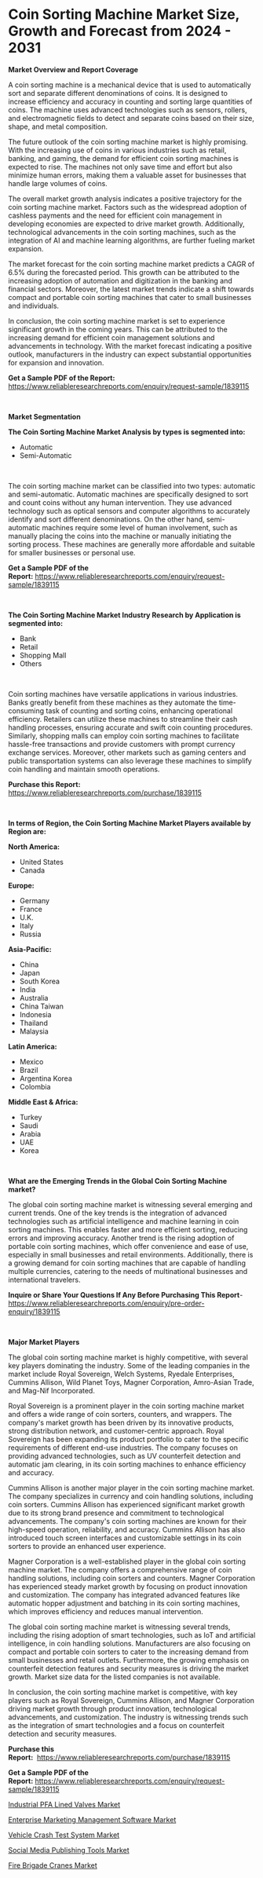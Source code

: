 <p><h1>Coin Sorting Machine Market Size, Growth and Forecast from 2024 - 2031</h1></p><p><strong>Market Overview and Report Coverage</strong></p>
<p><p>A coin sorting machine is a mechanical device that is used to automatically sort and separate different denominations of coins. It is designed to increase efficiency and accuracy in counting and sorting large quantities of coins. The machine uses advanced technologies such as sensors, rollers, and electromagnetic fields to detect and separate coins based on their size, shape, and metal composition.</p><p>The future outlook of the coin sorting machine market is highly promising. With the increasing use of coins in various industries such as retail, banking, and gaming, the demand for efficient coin sorting machines is expected to rise. The machines not only save time and effort but also minimize human errors, making them a valuable asset for businesses that handle large volumes of coins.</p><p>The overall market growth analysis indicates a positive trajectory for the coin sorting machine market. Factors such as the widespread adoption of cashless payments and the need for efficient coin management in developing economies are expected to drive market growth. Additionally, technological advancements in the coin sorting machines, such as the integration of AI and machine learning algorithms, are further fueling market expansion.</p><p>The market forecast for the coin sorting machine market predicts a CAGR of 6.5% during the forecasted period. This growth can be attributed to the increasing adoption of automation and digitization in the banking and financial sectors. Moreover, the latest market trends indicate a shift towards compact and portable coin sorting machines that cater to small businesses and individuals.</p><p>In conclusion, the coin sorting machine market is set to experience significant growth in the coming years. This can be attributed to the increasing demand for efficient coin management solutions and advancements in technology. With the market forecast indicating a positive outlook, manufacturers in the industry can expect substantial opportunities for expansion and innovation.</p></p>
<p><strong>Get a Sample PDF of the Report:</strong> <a href="https://www.reliableresearchreports.com/enquiry/request-sample/1839115">https://www.reliableresearchreports.com/enquiry/request-sample/1839115</a></p>
<p>&nbsp;</p>
<p><strong>Market Segmentation</strong></p>
<p><strong>The Coin Sorting Machine Market Analysis by types is segmented into:</strong></p>
<p><ul><li>Automatic</li><li>Semi-Automatic</li></ul></p>
<p>&nbsp;</p>
<p><p>The coin sorting machine market can be classified into two types: automatic and semi-automatic. Automatic machines are specifically designed to sort and count coins without any human intervention. They use advanced technology such as optical sensors and computer algorithms to accurately identify and sort different denominations. On the other hand, semi-automatic machines require some level of human involvement, such as manually placing the coins into the machine or manually initiating the sorting process. These machines are generally more affordable and suitable for smaller businesses or personal use.</p></p>
<p><strong>Get a Sample PDF of the Report:</strong>&nbsp;<a href="https://www.reliableresearchreports.com/enquiry/request-sample/1839115">https://www.reliableresearchreports.com/enquiry/request-sample/1839115</a></p>
<p>&nbsp;</p>
<p><strong>The Coin Sorting Machine Market Industry Research by Application is segmented into:</strong></p>
<p><ul><li>Bank</li><li>Retail</li><li>Shopping Mall</li><li>Others</li></ul></p>
<p>&nbsp;</p>
<p><p>Coin sorting machines have versatile applications in various industries. Banks greatly benefit from these machines as they automate the time-consuming task of counting and sorting coins, enhancing operational efficiency. Retailers can utilize these machines to streamline their cash handling processes, ensuring accurate and swift coin counting procedures. Similarly, shopping malls can employ coin sorting machines to facilitate hassle-free transactions and provide customers with prompt currency exchange services. Moreover, other markets such as gaming centers and public transportation systems can also leverage these machines to simplify coin handling and maintain smooth operations.</p></p>
<p><strong>Purchase this Report:</strong>&nbsp; <a href="https://www.reliableresearchreports.com/purchase/1839115">https://www.reliableresearchreports.com/purchase/1839115</a></p>
<p>&nbsp;</p>
<p><strong>In terms of Region, the Coin Sorting Machine Market Players available by Region are:</strong></p>
<p>
    <p> <strong> North America: </strong>
        <ul>
            <li>United States</li>
            <li>Canada</li>
        </ul>
        </p> 
    <p> <strong> Europe: </strong>
        <ul>
            <li>Germany</li>
            <li>France</li>
            <li>U.K.</li>
            <li>Italy</li>
            <li>Russia</li>
        </ul>
        </p> 
    <p> <strong> Asia-Pacific: </strong>
        <ul>
            <li>China</li>
            <li>Japan</li>
            <li>South Korea</li>
            <li>India</li>
            <li>Australia</li>
            <li>China Taiwan</li>
            <li>Indonesia</li>
            <li>Thailand</li>
            <li>Malaysia</li>
        </ul>
        </p> 
    <p> <strong> Latin America: </strong>
        <ul>
            <li>Mexico</li>
            <li>Brazil</li>
            <li>Argentina Korea</li>
            <li>Colombia</li>
        </ul>
        </p> 
    <p> <strong> Middle East & Africa: </strong>
        <ul>
            <li>Turkey</li>
            <li>Saudi</li>
            <li>Arabia</li>
            <li>UAE</li>
            <li>Korea</li>
        </ul>
    </p>
    </p>
<p>&nbsp;</p>
<p><strong>What are the Emerging Trends in the Global Coin Sorting Machine market?</strong></p>
<p><p>The global coin sorting machine market is witnessing several emerging and current trends. One of the key trends is the integration of advanced technologies such as artificial intelligence and machine learning in coin sorting machines. This enables faster and more efficient sorting, reducing errors and improving accuracy. Another trend is the rising adoption of portable coin sorting machines, which offer convenience and ease of use, especially in small businesses and retail environments. Additionally, there is a growing demand for coin sorting machines that are capable of handling multiple currencies, catering to the needs of multinational businesses and international travelers.</p></p>
<p><strong>Inquire or Share Your Questions If Any Before Purchasing This Report</strong>- <a href="https://www.reliableresearchreports.com/enquiry/pre-order-enquiry/1839115">https://www.reliableresearchreports.com/enquiry/pre-order-enquiry/1839115</a></p>
<p>&nbsp;</p>
<p><strong>Major Market Players</strong></p>
<p><p>The global coin sorting machine market is highly competitive, with several key players dominating the industry. Some of the leading companies in the market include Royal Sovereign, Welch Systems, Ryedale Enterprises, Cummins Allison, Wild Planet Toys, Magner Corporation, Amro-Asian Trade, and Mag-Nif Incorporated.</p><p>Royal Sovereign is a prominent player in the coin sorting machine market and offers a wide range of coin sorters, counters, and wrappers. The company's market growth has been driven by its innovative products, strong distribution network, and customer-centric approach. Royal Sovereign has been expanding its product portfolio to cater to the specific requirements of different end-use industries. The company focuses on providing advanced technologies, such as UV counterfeit detection and automatic jam clearing, in its coin sorting machines to enhance efficiency and accuracy.</p><p>Cummins Allison is another major player in the coin sorting machine market. The company specializes in currency and coin handling solutions, including coin sorters. Cummins Allison has experienced significant market growth due to its strong brand presence and commitment to technological advancements. The company's coin sorting machines are known for their high-speed operation, reliability, and accuracy. Cummins Allison has also introduced touch screen interfaces and customizable settings in its coin sorters to provide an enhanced user experience.</p><p>Magner Corporation is a well-established player in the global coin sorting machine market. The company offers a comprehensive range of coin handling solutions, including coin sorters and counters. Magner Corporation has experienced steady market growth by focusing on product innovation and customization. The company has integrated advanced features like automatic hopper adjustment and batching in its coin sorting machines, which improves efficiency and reduces manual intervention.</p><p>The global coin sorting machine market is witnessing several trends, including the rising adoption of smart technologies, such as IoT and artificial intelligence, in coin handling solutions. Manufacturers are also focusing on compact and portable coin sorters to cater to the increasing demand from small businesses and retail outlets. Furthermore, the growing emphasis on counterfeit detection features and security measures is driving the market growth. Market size data for the listed companies is not available.</p><p>In conclusion, the coin sorting machine market is competitive, with key players such as Royal Sovereign, Cummins Allison, and Magner Corporation driving market growth through product innovation, technological advancements, and customization. The industry is witnessing trends such as the integration of smart technologies and a focus on counterfeit detection and security measures.</p></p>
<p><strong>Purchase this Report:</strong>&nbsp;&nbsp;<a href="https://www.reliableresearchreports.com/purchase/1839115">https://www.reliableresearchreports.com/purchase/1839115</a></p>
<p></p>
<p><strong>Get a Sample PDF of the Report:</strong>&nbsp;<a href="https://www.reliableresearchreports.com/enquiry/request-sample/1839115">https://www.reliableresearchreports.com/enquiry/request-sample/1839115</a></p>
<p><p><a href="https://issuu.com/reportprime-2/docs/industrial-pfa-lined-valves-market-size-2030.pptx">Industrial PFA Lined Valves Market</a></p><p><a href="https://medium.com/@jerrodhilll68/analyzing-enterprise-marketing-management-software-market-global-industry-perspective-and-forecast-44cbe2159001">Enterprise Marketing Management Software Market</a></p><p><a href="https://issuu.com/reportprime-2/docs/vehicle-crash-test-system-market-size-2030.pptx">Vehicle Crash Test System Market</a></p><p><a href="https://medium.com/@jerrodhilll68/social-media-publishing-tools-market-exploring-market-share-market-trends-and-future-growth-85f9da4269f1">Social Media Publishing Tools Market</a></p><p><a href="https://github.com/grishafomin4852/Market-Research-Report-List-2/blob/main/fire-brigade-cranes-market.md">Fire Brigade Cranes Market</a></p></p>
